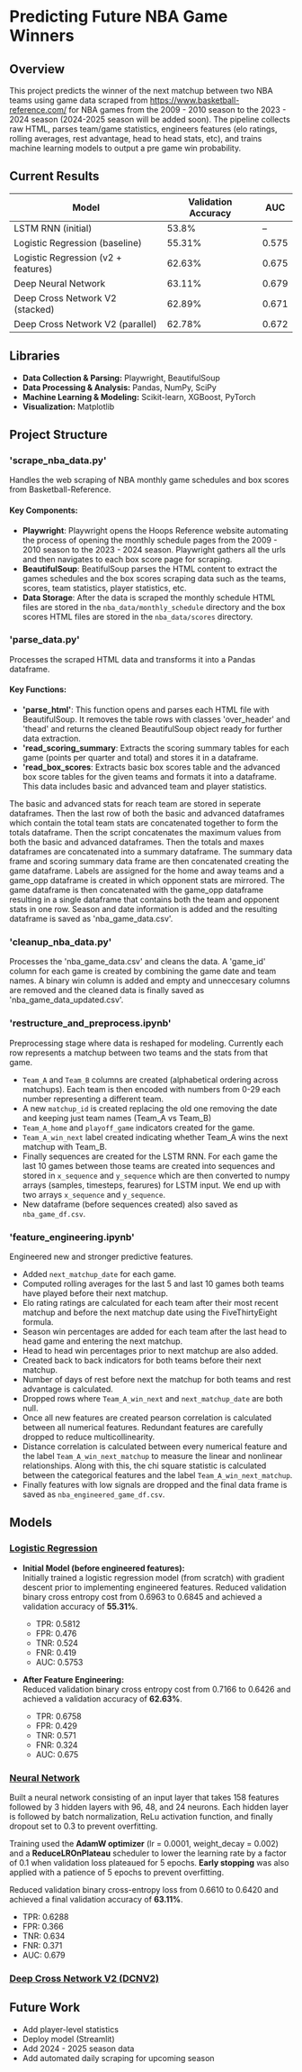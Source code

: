 # Predicting Future NBA Game Winners

## Overview 
This project predicts the winner of the next matchup between two NBA teams using game data scraped from https://www.basketball-reference.com/ for NBA games from the 2009 - 2010 season to the 2023 - 2024 season (2024-2025 season will be added soon). The pipeline collects raw HTML, parses team/game statistics, engineers features (elo ratings, rolling averages, rest advantage, head to head stats, etc), and trains machine learning models to output a pre game win probability. 


## Current Results  

| Model                               | Validation Accuracy | AUC   |
|-------------------------------------|----------------------|-------|
| LSTM RNN (initial)                  | 53.8%               | –     |
| Logistic Regression (baseline)      | 55.31%              | 0.575 |
| Logistic Regression (v2 + features) | 62.63%              | 0.675 |
| Deep Neural Network                 | 63.11%              | 0.679 |
| Deep Cross Network V2 (stacked)     | 62.89%              | 0.671 |
| Deep Cross Network V2 (parallel)    | 62.78%              | 0.672 |

## Libraries  
- **Data Collection & Parsing:** Playwright, BeautifulSoup  
- **Data Processing & Analysis:** Pandas, NumPy, SciPy  
- **Machine Learning & Modeling:** Scikit-learn, XGBoost, PyTorch  
- **Visualization:** Matplotlib

## Project Structure 

### 'scrape_nba_data.py'
Handles the web scraping of NBA monthly game schedules and box scores from Basketball-Reference. 

#### Key Components:
- **Playwright**: Playwright opens the Hoops Reference website automating the process of opening the monthly schedule pages from the 2009 - 2010 season to the 2023 - 2024 season. Playwright gathers all the urls and then navigates to each box score page for scraping. 
- **BeautifulSoup**: BeatifulSoup parses the HTML content to extract the games schedules and the box scores scraping data such as the teams, scores, team statistics, player statistics, etc.
- **Data Storage**: After the data is scraped the monthly schedule HTML files are stored in the `nba_data/monthly_schedule` directory and the box scores HTML files are stored in the `nba_data/scores` directory.

### 'parse_data.py'
Processes the scraped HTML data and transforms it into a Pandas dataframe. 

#### Key Functions: 
- **'parse_html'**: This function  opens and parses each HTML file with BeautifulSoup. It removes the table rows with classes 'over_header' and 'thead' and returns the cleaned BeautifulSoup object ready for further data extraction.
- **'read_scoring_summary**: Extracts the scoring summary tables for each game (points per quarter and total) and stores it in a dataframe. 
- **'read_box_scores**: Extracts basic box scores table and the advanced box score tables for the given teams and formats it into a dataframe. This data includes basic and advanced team and player statistics. 

The basic and advanced stats for reach team are stored in seperate dataframes. Then the last row of both the basic and advanced dataframes which contain the total team stats are concatenated together to form the totals dataframe. Then the script concatenates the maximum values from both the basic and advanced dataframes. Then the totals and maxes dataframes are concatenated into a summary dataframe. The summary data frame and scoring summary data frame are then concatenated creating the game dataframe. Labels are assigned for the home and away teams and a game_opp dataframe is created in which opponent stats are mirrored. The game dataframe is then concatenated with the game_opp dataframe resulting in a single dataframe that contains both the team and opponent stats in one row. Season and date information is added and the resulting dataframe is saved as 'nba_game_data.csv'. 

### 'cleanup_nba_data.py'
Processes the 'nba_game_data.csv' and cleans the data. A 'game_id' column for each game is created by combining the game date and team names. A binary win column is added and empty and unneccesary columns are removed and the cleaned data is finally saved as 'nba_game_data_updated.csv'.

### 'restructure_and_preprocess.ipynb' 
Preprocessing stage where data is reshaped for modeling. Currently each row represents a matchup between two teams and the stats from that game. 
- `Team_A` and `Team_B` columns are created (alphabetical ordering across matchups). Each team is then encoded with numbers from 0-29 each number representing a different team. 
- A new `matchup_id` is created replacing the old one removing the date and keeping just team names (Team_A vs Team_B)
- `Team_A_home` and `playoff_game` indicators created for the game. 
- `Team_A_win_next` label created indicating whether Team_A wins the next matchup with Team_B.
- Finally sequences are created for the LSTM RNN. For each game the last 10 games between those teams are created into sequences and stored in `x_sequence` and `y_sequence` which are then converted to numpy arrays (samples, timesteps, fearures) for LSTM input. We end up with two arrays `x_sequence` and `y_sequence`. 
- New dataframe (before sequences created) also saved as `nba_game_df.csv`.

### 'feature_engineering.ipynb'  
Engineered new and stronger predictive features. 
- Added `next_matchup_date` for each game.
- Computed rolling averages for the last 5 and last 10 games both teams have played before their next matchup.
- Elo rating ratings are calculated for each team after their most recent matchup and before the next matchup date using the FiveThirtyEight formula.
- Season win percentages are added for each team after the last head to head game and entering the next matchup.
- Head to head win percentages prior to next matchup are also added.
- Created back to back indicators for both teams before their next matchup.
- Number of days of rest before next the matchup for both teams and rest advantage is calculated.
- Dropped rows where `Team_A_win_next` and `next_matchup_date` are both null.
- Once all new features are created pearson correlation is calculated between all numerical features. Redundant features are carefully dropped to reduce multicollinearity.
- Distance correlation is calculated between every numerical feature and the label `Team_A_win_next_matchup` to measure the linear and nonlinear relationships. Along with this, the chi square statistic is calculated between the categorical features and the label  `Team_A_win_next_matchup`.
- Finally features with low signals are dropped and the final data frame is saved as `nba_engineered_game_df.csv`. 
  
## Models
### <u>Logistic Regression</u>

- **Initial Model (before engineered features):**  
  Initially trained a logistic regression model (from scratch) with gradient descent prior to implementing engineered features. Reduced validation binary cross entropy cost from 0.6963 to 0.6845 and achieved a validation accuracy of **55.31%**.  
  - TPR: 0.5812  
  - FPR: 0.476  
  - TNR: 0.524  
  - FNR: 0.419  
  - AUC: 0.5753  

- **After Feature Engineering:**  
  Reduced validation binary cross entropy cost from 0.7166 to 0.6426 and achieved a validation accuracy of **62.63%**.
  - TPR: 0.6758
  - FPR: 0.429
  - TNR: 0.571
  - FNR: 0.324
  - AUC: 0.675


### <u>Neural Network</u>
  Built a neural network consisting of an input layer that takes 158 features followed by 3 hidden layers with 96, 48, and 24 neurons. Each hidden layer is followed by batch normalization, ReLu activation function, and finally dropout set to 0.3 to prevent overfitting. 

  Training used the **AdamW optimizer** (lr = 0.0001, weight_decay = 0.002) and a **ReduceLROnPlateau** scheduler to lower the learning rate by a factor of 0.1 when validation loss plateaued for 5 epochs. **Early stopping** was also applied with a patience of 5 epochs to prevent overfitting.  

  Reduced validation binary cross-entropy loss from 0.6610 to 0.6420 and achieved a final validation accuracy of **63.11%**.

- TPR: 0.6288
- FPR: 0.366
- TNR: 0.634
- FNR: 0.371
- AUC: 0.679

### <u>Deep Cross Network V2 (DCNV2)</u>


## Future Work
- Add player-level statistics 
- Deploy model (Streamlit)
- Add 2024 - 2025 season data
- Add automated daily scraping for upcoming season
